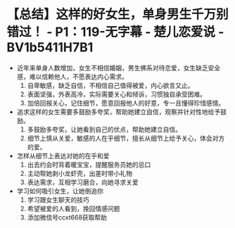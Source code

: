 # 【总结】这样的好女生，单身男生千万别错过！ - P1：119-无字幕 - 楚儿恋爱说 - BV1b5411H7B1

-   近年来单身人数增加，女生不相信婚姻，男生佛系对待恋爱，女生缺乏安全感，难以信赖他人，不愿表达内心需求。
    1.  自卑敏感，缺乏自信，不相信自己值得被爱，内心欲言又止。
    2.  表面坚强，外表高冷，实际需要关心和倾诉，习惯独自承受困难。
    3.  加倍回报关心，记住细节，愿意回报他人的好意，专一且懂得珍惜感情。
-   追求这样的女生需要多鼓励多夸奖，帮助她建立自信，观察并针对性地给予鼓励。
    1.  多鼓励多夸奖，让她看到自己的优点，帮助她建立自信。
    2.  细节上慎从关爱，敏感的人在乎细节，擅长从细节上给予关心，体会对方的爱。
-   怎样从细节上表达对她的在乎和爱
    1.  出去约会时背着暖宝宝，提醒服务员她的忌口
    2.  主动帮她剥小龙虾壳，出差时带小礼物
    3.  表达需求，互相学习磨合，向她寻求关爱
-   学习如何吸引女生，让她倒追你
    1.  学习跟女生聊天的技巧
    2.  希望被爱的人看到，挽回情感问题
    3.  添加微信号ccxt668获取帮助